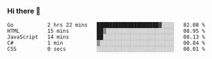 ### Hi there 👋

<!--
**KLXLjun/KLXLjun** is a ✨ _special_ ✨ repository because its `README.md` (this file) appears on your GitHub profile.

Here are some ideas to get you started:

- 🔭 I’m currently working on ...
- 🌱 I’m currently learning ...
- 👯 I’m looking to collaborate on ...
- 🤔 I’m looking for help with ...
- 💬 Ask me about ...
- 📫 How to reach me: ...
- 😄 Pronouns: ...
- ⚡ Fun fact: ...
-->

<!--START_SECTION:waka-->
```text
Go           2 hrs 22 mins   ████████████████████▓░░░░   82.08 % 
HTML         15 mins         ██▒░░░░░░░░░░░░░░░░░░░░░░   08.95 % 
JavaScript   14 mins         ██░░░░░░░░░░░░░░░░░░░░░░░   08.13 % 
C#           1 min           ▒░░░░░░░░░░░░░░░░░░░░░░░░   00.84 % 
CSS          0 secs          ░░░░░░░░░░░░░░░░░░░░░░░░░   00.01 % 
```
<!--END_SECTION:waka-->
